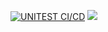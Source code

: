[![UNITEST CI/CD](https://github.com/Delyc/lendsqr-fe-test/actions/workflows/unitest.yml/badge.svg)](https://github.com/Delyc/lendsqr-fe-test/actions/workflows/unitest.yml)  <a href="https://codeclimate.com/github/Delyc/lendsqr-fe-test/maintainability"><img src="https://api.codeclimate.com/v1/badges/611eeab10dc94101cc1d/maintainability" /></a>
